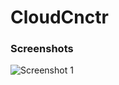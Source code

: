 # CloudCnctr

### Screenshots

![Screenshot 1](https://github.com/arunabhdas/cnctr-android/blob/main/screenshots/screenshot_1.png)
